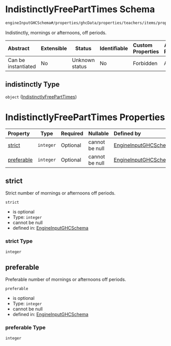 # IndistinctlyFreePartTimes Schema

```txt
engineInputGHCSchema#/properties/ghcData/properties/teachers/items/properties/settings/items/properties/freePartTimes/properties/indistinctly
```

Indistinctly, mornings or afternoons, off periods.


| Abstract            | Extensible | Status         | Identifiable | Custom Properties | Additional Properties | Access Restrictions | Defined In                                                         |
| :------------------ | ---------- | -------------- | ------------ | :---------------- | --------------------- | ------------------- | ------------------------------------------------------------------ |
| Can be instantiated | No         | Unknown status | No           | Forbidden         | Allowed               | none                | [ghc.schema.json\*](../out/ghc.schema.json "open original schema") |

## indistinctly Type

`object` ([IndistinctlyFreePartTimes](ghc-properties-ghcdata-properties-teachers-teacher-properties-settings-periodsetting-properties-freeparttime-properties-indistinctlyfreeparttimes.md))

# IndistinctlyFreePartTimes Properties

| Property                  | Type      | Required | Nullable       | Defined by                                                                                                                                                                                                                                                                                                                                                               |
| :------------------------ | --------- | -------- | -------------- | :----------------------------------------------------------------------------------------------------------------------------------------------------------------------------------------------------------------------------------------------------------------------------------------------------------------------------------------------------------------------- |
| [strict](#strict)         | `integer` | Optional | cannot be null | [EngineInputGHCSchema](ghc-properties-ghcdata-properties-teachers-teacher-properties-settings-periodsetting-properties-freeparttime-properties-indistinctlyfreeparttimes-properties-strict.md "engineInputGHCSchema#/properties/ghcData/properties/teachers/items/properties/settings/items/properties/freePartTimes/properties/indistinctly/properties/strict")         |
| [preferable](#preferable) | `integer` | Optional | cannot be null | [EngineInputGHCSchema](ghc-properties-ghcdata-properties-teachers-teacher-properties-settings-periodsetting-properties-freeparttime-properties-indistinctlyfreeparttimes-properties-preferable.md "engineInputGHCSchema#/properties/ghcData/properties/teachers/items/properties/settings/items/properties/freePartTimes/properties/indistinctly/properties/preferable") |

## strict

Strict number of mornings or afternoons off periods.


`strict`

-   is optional
-   Type: `integer`
-   cannot be null
-   defined in: [EngineInputGHCSchema](ghc-properties-ghcdata-properties-teachers-teacher-properties-settings-periodsetting-properties-freeparttime-properties-indistinctlyfreeparttimes-properties-strict.md "engineInputGHCSchema#/properties/ghcData/properties/teachers/items/properties/settings/items/properties/freePartTimes/properties/indistinctly/properties/strict")

### strict Type

`integer`

## preferable

Preferable number of mornings or afternoons off periods.


`preferable`

-   is optional
-   Type: `integer`
-   cannot be null
-   defined in: [EngineInputGHCSchema](ghc-properties-ghcdata-properties-teachers-teacher-properties-settings-periodsetting-properties-freeparttime-properties-indistinctlyfreeparttimes-properties-preferable.md "engineInputGHCSchema#/properties/ghcData/properties/teachers/items/properties/settings/items/properties/freePartTimes/properties/indistinctly/properties/preferable")

### preferable Type

`integer`
